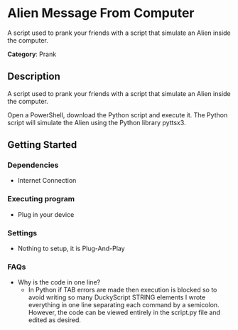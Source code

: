 # Alien Message From Computer

A script used to prank your friends with a script that simulate an Alien inside the computer.

**Category**: Prank

## Description

A script used to prank your friends with a script that simulate an Alien inside the computer.

Open a PowerShell, download the Python script and execute it. The Python script will simulate the Alien using the Python library pyttsx3.

## Getting Started

### Dependencies

* Internet Connection

### Executing program

* Plug in your device

### Settings

* Nothing to setup, it is Plug-And-Play

### FAQs

- Why is the code in one line?
  - In Python if TAB errors are made then execution is blocked so to avoid writing so many DuckyScript STRING elements I wrote everything in one line separating each command by a semicolon. However, the code can be viewed entirely in the script.py file and edited as desired.